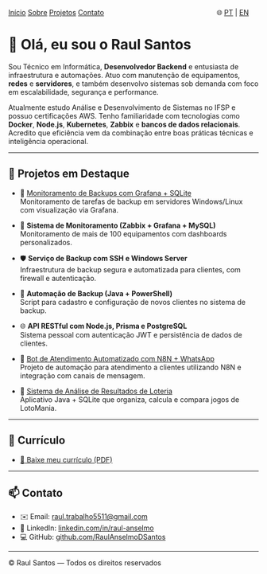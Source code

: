 <link rel="icon" href="/RaulAnselmoPortfolio/assets/img/favicon.png" type="image/png">

<nav class="navbar">
  <a href="/RaulAnselmoPortfolio/">Início</a>
  <a href="/RaulAnselmoPortfolio/sobre">Sobre</a>
  <a href="/RaulAnselmoPortfolio/projetos">Projetos</a>
  <a href="/RaulAnselmoPortfolio/contato">Contato</a>
  <span style="float: right; margin-right: 20px;">
    🌐
    <a href="/RaulAnselmoPortfolio/pt/">PT</a> |
    <a href="/RaulAnselmoPortfolio/en/">EN</a>
  </span>
</nav>


# 👋 Olá, eu sou o Raul Santos

Sou Técnico em Informática, **Desenvolvedor Backend** e entusiasta de infraestrutura e automações. Atuo com manutenção de equipamentos, **redes** e **servidores**, e também desenvolvo sistemas sob demanda com foco em escalabilidade, segurança e performance.

Atualmente estudo Análise e Desenvolvimento de Sistemas no IFSP e possuo certificações AWS. Tenho familiaridade com tecnologias como **Docker**, **Node.js**, **Kubernetes**, **Zabbix** e **bancos de dados relacionais**. Acredito que eficiência vem da combinação entre boas práticas técnicas e inteligência operacional.


---

## 🚀 Projetos em Destaque

- 🔧 [Monitoramento de Backups com Grafana + SQLite](https://github.com/seunome/projeto-backup-monitoring)  
    Monitoramento de tarefas de backup em servidores Windows/Linux com visualização via Grafana.

- 🔧 **Sistema de Monitoramento (Zabbix + Grafana + MySQL)**  
    Monitoramento de mais de 100 equipamentos com dashboards personalizados.

- 🛡️ **Serviço de Backup com SSH e Windows Server**  
    Infraestrutura de backup segura e automatizada para clientes, com firewall e autenticação.

- 🤖 **Automação de Backup (Java + PowerShell)**  
    Script para cadastro e configuração de novos clientes no sistema de backup.

- 🌐 **API RESTful com Node.js, Prisma e PostgreSQL**  
    Sistema pessoal com autenticação JWT e persistência de dados de clientes.

- 🤖 [Bot de Atendimento Automatizado com N8N + WhatsApp](https://github.com/seunome/n8n-bot-atendimento)  
    Projeto de automação para atendimento a clientes utilizando N8N e integração com canais de mensagem.

- 🎰 [Sistema de Análise de Resultados de Loteria](https://github.com/seunome/lotomania-analyzer)  
    Aplicativo Java + SQLite que organiza, calcula e compara jogos de LotoMania.

---

## 📄 Currículo

- [📄 Baixe meu currículo (PDF)](assets/curriculos/RESUME-PT.pdf)  

---

## 📫 Contato

- ✉️ Email: [raul.trabalho5511@gmail.com](mailto:raul.trabalho5511@gmail.com)
- 💼 LinkedIn: [linkedin.com/in/raul-anselmo](https://linkedin.com/in/raul-anselmo)
- 💻 GitHub: [github.com/RaulAnselmoDSantos](https://github.com/RaulAnselmoDSantos)

---

© Raul Santos — Todos os direitos reservados
